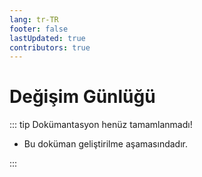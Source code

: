 ```yaml
---
lang: tr-TR
footer: false
lastUpdated: true
contributors: true
---
```


# Değişim Günlüğü

::: tip Dokümantasyon henüz tamamlanmadı!

- Bu doküman geliştirilme aşamasındadır.

:::